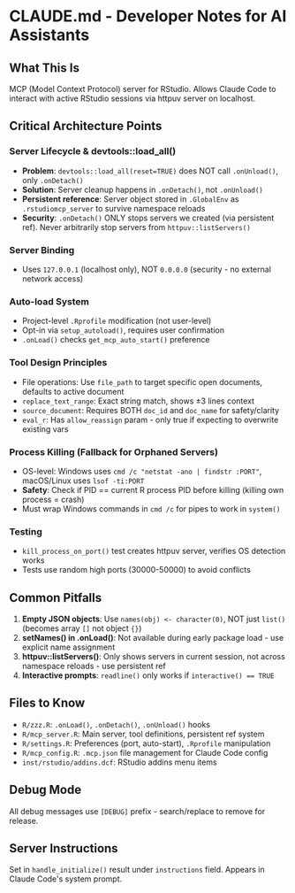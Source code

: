 # CLAUDE.md - Developer Notes for AI Assistants

## What This Is
MCP (Model Context Protocol) server for RStudio. Allows Claude Code to interact with active RStudio sessions via httpuv server on localhost.

## Critical Architecture Points

### Server Lifecycle & devtools::load_all()
- **Problem**: `devtools::load_all(reset=TRUE)` does NOT call `.onUnload()`, only `.onDetach()`
- **Solution**: Server cleanup happens in `.onDetach()`, not `.onUnload()`
- **Persistent reference**: Server object stored in `.GlobalEnv` as `.rstudiomcp_server` to survive namespace reloads
- **Security**: `.onDetach()` ONLY stops servers we created (via persistent ref). Never arbitrarily stop servers from `httpuv::listServers()`

### Server Binding
- Uses `127.0.0.1` (localhost only), NOT `0.0.0.0` (security - no external network access)

### Auto-load System
- Project-level `.Rprofile` modification (not user-level)
- Opt-in via `setup_autoload()`, requires user confirmation
- `.onLoad()` checks `get_mcp_auto_start()` preference

### Tool Design Principles
- File operations: Use `file_path` to target specific open documents, defaults to active document
- `replace_text_range`: Exact string match, shows ±3 lines context
- `source_document`: Requires BOTH `doc_id` and `doc_name` for safety/clarity
- `eval_r`: Has `allow_reassign` param - only true if expecting to overwrite existing vars

### Process Killing (Fallback for Orphaned Servers)
- OS-level: Windows uses `cmd /c "netstat -ano | findstr :PORT"`, macOS/Linux uses `lsof -ti:PORT`
- **Safety**: Check if PID == current R process PID before killing (killing own process = crash)
- Must wrap Windows commands in `cmd /c` for pipes to work in `system()`

### Testing
- `kill_process_on_port()` test creates httpuv server, verifies OS detection works
- Tests use random high ports (30000-50000) to avoid conflicts

## Common Pitfalls
1. **Empty JSON objects**: Use `names(obj) <- character(0)`, NOT just `list()` (becomes array `[]` not object `{}`)
2. **setNames() in .onLoad()**: Not available during early package load - use explicit name assignment
3. **httpuv::listServers()**: Only shows servers in current session, not across namespace reloads - use persistent ref
4. **Interactive prompts**: `readline()` only works if `interactive() == TRUE`

## Files to Know
- `R/zzz.R`: `.onLoad()`, `.onDetach()`, `.onUnload()` hooks
- `R/mcp_server.R`: Main server, tool definitions, persistent ref system
- `R/settings.R`: Preferences (port, auto-start), `.Rprofile` manipulation
- `R/mcp_config.R`: `.mcp.json` file management for Claude Code config
- `inst/rstudio/addins.dcf`: RStudio addins menu items

## Debug Mode
All debug messages use `[DEBUG]` prefix - search/replace to remove for release.

## Server Instructions
Set in `handle_initialize()` result under `instructions` field. Appears in Claude Code's system prompt.
